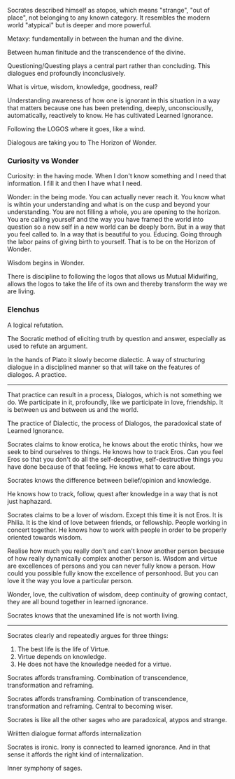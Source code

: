 Socrates described himself as atopos, which means "strange", "out of place", not belonging to any known category. It resembles the modern world "atypical" but is deeper and more powerful.

Metaxy: fundamentally in between the human and the divine.

Between human finitude and the transcendence of the divine.

Questioning/Questing plays a central part rather than concluding. This dialogues end profoundly inconclusively.

What is virtue, wisdom, knowledge, goodness, real?

Understanding awareness of how one is ignorant in this situation in a way that matters because one has been pretending, deeply, unconsciouslly, automatically, reactively to know. He has cultivated Learned Ignorance.

Following the LOGOS where it goes, like a wind.

Dialogous are taking you to The Horizon of Wonder.

### Curiosity vs Wonder

Curiosity: in the having mode. When I don't know something and I need that information. I fill it and then I have what I need.

Wonder: in the being mode. You can actually never reach it. You know what is wihtin your understanding and what is on the cusp and beyond your understanding. You are not filling a whole, you are opening to the horizon. You are calling yourself and the way you have framed the world into question so a new self in a new world can be deeply born. But in a way that you feel called to. In a way that is beautiful to you. Educing. Going through the labor pains of giving birth to yourself. That is to be on the Horizon of Wonder.

Wisdom begins in Wonder.

There is discipline to following the logos that allows us Mutual Midwifing, allows the logos to take the life of its own and thereby transform the way we are living.

### Elenchus

A logical refutation.

The Socratic method of eliciting truth by question and answer, especially as used to refute an argument.

In the hands of Plato it slowly become dialectic. A way of structuring dialogue in a disciplined manner so that will take on the features of dialogos. A practice.

-----

That practice can result in a process, Dialogos, which is not something we do. We participate in it, profoundly, like we participate in love, friendship. It is between us and between us and the world.

The practice of Dialectic, the process of Dialogos, the paradoxical state of Learned Ignorance.

Socrates claims to know erotica, he knows about the erotic thinks, how we seek to bind ourselves to things. He knows how to track Eros. Can you feel Eros so that you don't do all the self-deceptive, self-destructive things you have done because of that feeling. He knows what to care about.

Socrates knows the difference between belief/opinion and knowledge.

He knows how to track, follow, quest after knowledge in a way that is not just haphazard.

Socrates claims to be a lover of wisdom. Except this time it is not Eros. It is Philia. It is the kind of love between friends, or fellowship. People working in concert together. He knows how to work with people in order to be properly oriented towards wisdom.

Realise how much you really don't and can't know another person because of how really dynamically complex another person is. Wisdom and virtue are excellences of persons and you can never fully know a person. How could you possible fully know the excellence of personhood. But you can love it the way you love a particular person.

Wonder, love, the cultivation of wisdom, deep continuity of growing contact, they are all bound together in learned ignorance.

Socrates knows that the unexamined life is not worth living.

----

Socrates clearly and repeatedly argues for three things:
1. The best life is the life of Virtue.
2. Virtue depends on knowledge.
3. He does not have the knowledge needed for a virtue.

Socrates affords transframing. Combination of transcendence, transformation and reframing.

Socrates affords transframing. Combination of transcendence, transformation and reframing. Central to becoming wiser.

Socrates is like all the other sages who are paradoxical, atypos and strange.

Wriitten dialogue format affords internalization

Socrates is ironic. Irony is connected to learned ignorance. And in that sense it affords the right kind of internalization.

Inner symphony of sages.


